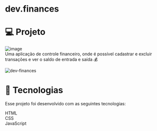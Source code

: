 
# dev.finances


# 💻 Projeto<br>
![image](https://user-images.githubusercontent.com/107657763/194983491-fa992725-9687-4953-9c2f-c2f01899f5d1.png) <br>
Uma aplicação de controle financeiro, onde é possível cadastrar e excluir transações e ver o saldo de entrada e saída 💰

![dev-finances](https://user-images.githubusercontent.com/107657763/194983678-d62dc680-74eb-423d-a0fc-b2465713333f.png) 




# 🚀 Tecnologias<br>
Esse projeto foi desenvolvido com as seguintes tecnologias:

HTML<br>
CSS<br>
JavaScript<br>
